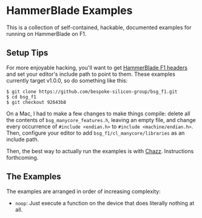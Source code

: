 HammerBlade Examples
====================

This is a collection of self-contained, hackable, documented examples for running on HammerBlade on F1.


Setup Tips
----------

For more enjoyable hacking, you'll want to get [HammerBlade F1 headers][hbf1lib] and set your editor's include path to point to them.
These examples currently target v1.0.0, so do something like this:

    $ git clone https://github.com/bespoke-silicon-group/bsg_f1.git
    $ cd bsg_f1
    $ git checkout 92643b8

On a Mac, I had to make a few changes to make things compile: delete all the contents of `bsg_manycore_features.h`, leaving an empty file, and change every occurrence of `#include <endian.h>` to `#include <machine/endian.h>`.
Then, configure your editor to add `bsg_f1/cl_manycore/libraries` as an include path.

Then, the best way to actually run the examples is with [Chazz][].
Instructions forthcoming.

[hbf1lib]: https://github.com/bespoke-silicon-group/bsg_f1/tree/master/cl_manycore/libraries
[chazz]: https://github.com/cucapra/chazz


The Examples
------------

The examples are arranged in order of increasing complexity:

- `noop`: Just execute a function on the device that does literally nothing at all.
